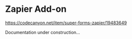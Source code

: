 # Zapier Add-on

https://codecanyon.net/item/super-forms-zapier/19483649

Documentation under construction...
